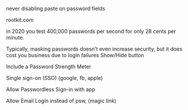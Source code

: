 never disabling paste on password fields


rootkit.com

in 2020 you test 400,000 passwords per second for only 28 cents per minute.

Typically, masking passwords doesn’t even increase security, but it does cost you business due to login failures  Show/Hide button

Include a Password Strength Meter


Single sign-on (SSO)  (google, fb, apple)

Allow Passwordless Sign-in with app

Allow Email Login instead of psw, (magic link)
